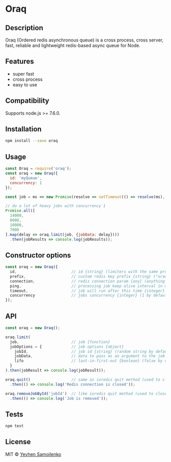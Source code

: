 # Oraq

## Description

Oraq (Ordered redis asynchronous queue) is a cross process, cross server, fast, reliable and lightweight redis-based async queue for Node.

## Features

- super fast
- cross process
- easy to use

## Compatibility

Supports node.js >= 7.6.0.

## Installation

```bash
npm install --save oraq
```

## Usage

```js
const Oraq = require('oraq');
const oraq = new Oraq({
  id: 'myQueue',
  concurrency: 1
});

const job = ms => new Promise(resolve => setTimeout(() => resolve(ms), ms));

// do a lot of heavy jobs with concurrency 1
Promise.all([
  14000,
  8000,
  10000,
  7000
].map(delay => oraq.limit(job, {jobData: delay})))
  .then(jobResults => console.log(jobResults));
```

## Constructor options

```js
const oraq = new Oraq({
  id,                        // id {string} (limiters with the same prefix and id share their queues, "queue" by default)
  prefix,                    // custom redis key prefix {string} ("oraq" by default)
  connection,                // redis connection param {any} (anything that ioredis constructor supports)
  ping,                      // processing job keep alive interval in ms {integer} (60000 by default)
  timeout,                   // job will run after this time {integer} (in case of too long previous tasks processing, 2 * 60 * 60 * 1000 (2 hours) by default)
  concurrency                // jobs concurrency {integer} (1 by default)
});
```

## API

```js
const oraq = new Oraq();

oraq.limit(
  job,                       // job {function}
  jobOptions = {             // job options {object}
    jobId,                   // job id {string} (random string by default)
    jobData,                 // data to pass as an argument to the job {any}
    lifo                     // last-in-first-out {boolean} (false by default)
  }
).then(jobResult => console.log(jobResult));

oraq.quit()                  // same as ioredis quit method (used to close redis connection)
  .then(() => console.log('Redis connection is closed'));

oraq.removeJobById('jobId')  // like ioredis quit method (used to close redis connection)
  .then(() => console.log('Job is removed'));
```

## Tests

```bash
npm test
```

## License

MIT © [Yevhen Samoilenko](https://github.com/deugene)
